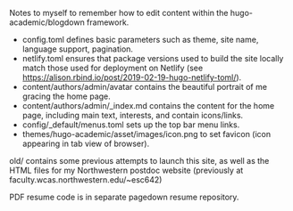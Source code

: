 Notes to myself to remember how to edit content within the hugo-academic/blogdown framework.

 - config.toml defines basic parameters such as theme, site name, language support, pagination.
 - netlify.toml ensures that package versions used to build the site locally match those used for deployment on Netlify (see https://alison.rbind.io/post/2019-02-19-hugo-netlify-toml/).
 - content/authors/admin/avatar contains the beautiful portrait of me gracing the home page.
 - content/authors/admin/_index.md contains the content for the home page, including main text, interests, and contain icons/links.
 - config/_default/menus.toml sets up the top bar menu links.
 - themes/hugo-academic/asset/images/icon.png to set favicon (icon appearing in tab view of browser).

old/ contains some previous attempts to launch this site, as well as the HTML files for my Northwestern postdoc website (previously at faculty.wcas.northwestern.edu/~esc642)
 
PDF resume code is in separate pagedown resume repository.

